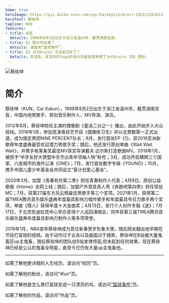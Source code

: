 ```yaml
---
home: true
heroImage: https://pic.baike.soso.com/ugc/baikepic2/0/ori-20211220161532-315310479_png_559_715_651289.jpg/800
heroText: 蔡徐坤
tagline: KUN
features:
- title: 出生
  details: 1998年8月2日出生于浙江省温州市，籍贯湖南吉首。
- title: Q2 那只鸡在哪？
  details: 请查阅“篮球事件”。
- title: Q3 JetBrains 又出新IDE了？
  details: 并没有，本百科的logo的设计风格高度参照了JetBrains IDE 图标。
---
```


![蔡徐坤](https://pic.baike.soso.com/ugc/baikepic2/0/ori-20211220161532-315310479_png_559_715_651289.jpg/800)
# 简介
蔡徐坤（KUN，Cai Xukun），1998年8月2日出生于浙江省温州市，籍贯湖南吉首，中国内地男歌手、原创音乐制作人、MV导演、演员。

2012年8月，蔡徐坤担任主演的偶像剧《童话二分之一》播出，由此开始步入大众视线。2018年1月，参加竞演类综艺节目《偶像练习生》并以总票数第一正式出道，成为限定男团NINE PERCENT队长；8月，发行首张EP《1》，获2018亚洲新歌榜年度盛典最受欢迎潜力男歌手奖；随后，他还发行原创单曲《Wait Wait Wait》，并携手格莱美奖最佳MV获奖导演戴夫·迈尔斯打造歌曲MV。2019年1月，被授予“中牙友好大使暨中牙杰出青年领袖人物”称号；3月，成功开启横跨三个国家、六座城市的海外公演《ONE》；7月，发行首张数字专辑《YOUNG》；10月，携手中国儿童少年基金会共同设立“葵计划爱心基金”。

2020年3月，加盟《青春有你第二季》担任青春制作人代表；4月9日，原创公益歌曲《Home》全网上线；随后，加盟户外竞技真人秀《奔跑吧第四季》担任常驻MC；7月，获第27届东方风云榜最佳男歌手等三个奖项。2021年1月，获得第二届TMEA腾讯音乐娱乐盛典年度最具影响力唱作歌手和年度最具号召力歌手两个奖项，单曲《情人》获得年度十大金曲奖；4月13日，发行个人创作专辑《迷》；7月17日，于北京凯迪拉克中心举办首场个人巡回演唱会，同年获第三届TMEA腾讯音乐娱乐盛典年度最具影响力制作人等多项荣誉。

2019年1月，NBA宣布蔡徐坤成为首位新春贺岁形象大使，随后网友翻出他早期在节目打篮球的视频。由于动作过于业余以及画面过于搞笑，蔡徐坤在B站被大量鬼畜区up主鬼畜，随后蔡徐坤的团队给B站发律师函,但未起到任何效果。现在蔡徐坤已经是公认的鬼畜全明星，直至今日仍有大量up主鬼畜他。

---

如需了解他更详细的人生经历，请访问“经历”页。

如需了解他的粉丝，请访问“iKun”页。

如需了解他是怎么靠打篮球变成一只漂亮的鸡，请访问[“篮球事件”](/nba/)页。

如需了解他的作品，请访问“作品”页。